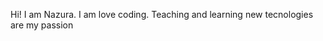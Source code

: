 Hi!
I am Nazura. 
I am love coding. Teaching  and learning new tecnologies  are my passion

<!---
Nazura/Nazura is a ✨ special ✨ repository because its `README.md` (this file) appears on your GitHub profile.
You can click the Preview link to take a look at your changes.
--->
